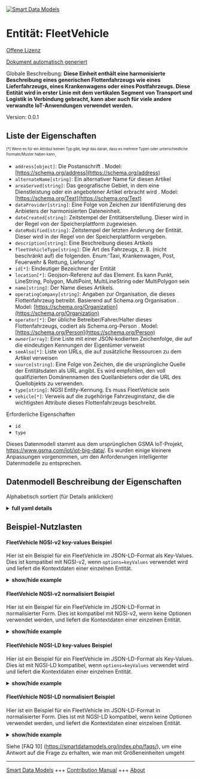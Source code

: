 <!-- 10-Header -->  
[![Smart Data Models](https://smartdatamodels.org/wp-content/uploads/2022/01/SmartDataModels_logo.png "Logo")](https://smartdatamodels.org)  
Entität: FleetVehicle  
=====================<!-- /10-Header -->  
<!-- 15-License -->  
[Offene Lizenz](https://github.com/smart-data-models//dataModel.Transportation/blob/master/FleetVehicle/LICENSE.md)  
[Dokument automatisch generiert](https://docs.google.com/presentation/d/e/2PACX-1vTs-Ng5dIAwkg91oTTUdt8ua7woBXhPnwavZ0FxgR8BsAI_Ek3C5q97Nd94HS8KhP-r_quD4H0fgyt3/pub?start=false&loop=false&delayms=3000#slide=id.gb715ace035_0_60)  
<!-- /15-License -->  
<!-- 20-Description -->  
Globale Beschreibung: **Diese Einheit enthält eine harmonisierte Beschreibung eines generischen Flottenfahrzeugs wie eines Lieferfahrzeugs, eines Krankenwagens oder eines Postfahrzeugs. Diese Entität wird in erster Linie mit dem vertikalen Segment von Transport und Logistik in Verbindung gebracht, kann aber auch für viele andere verwandte IoT-Anwendungen verwendet werden.**  
Version: 0.0.1  
<!-- /20-Description -->  
<!-- 30-PropertiesList -->  

## Liste der Eigenschaften  

<sup><sub>[*] Wenn es für ein Attribut keinen Typ gibt, liegt das daran, dass es mehrere Typen oder unterschiedliche Formate/Muster haben kann</sub></sup>.  
- `address[object]`: Die Postanschrift  . Model: [https://schema.org/address](https://schema.org/address)- `alternateName[string]`: Ein alternativer Name für diesen Artikel  - `areaServed[string]`: Das geografische Gebiet, in dem eine Dienstleistung oder ein angebotener Artikel erbracht wird  . Model: [https://schema.org/Text](https://schema.org/Text)- `dataProvider[string]`: Eine Folge von Zeichen zur Identifizierung des Anbieters der harmonisierten Dateneinheit.  - `dateCreated[string]`: Zeitstempel der Entitätserstellung. Dieser wird in der Regel von der Speicherplattform zugewiesen.  - `dateModified[string]`: Zeitstempel der letzten Änderung der Entität. Dieser wird in der Regel von der Speicherplattform vergeben.  - `description[string]`: Eine Beschreibung dieses Artikels  - `fleetVehicleType[string]`: Die Art des Fahrzeugs, z. B. (nicht beschränkt auf) die folgenden. Enum:'Taxi, Krankenwagen, Post, Feuerwehr & Rettung, Lieferung'  - `id[*]`: Eindeutiger Bezeichner der Entität  - `location[*]`: Geojson-Referenz auf das Element. Es kann Punkt, LineString, Polygon, MultiPoint, MultiLineString oder MultiPolygon sein  - `name[string]`: Der Name dieses Artikels.  - `operatingCompany[string]`: Angaben zur Organisation, die dieses Flottenfahrzeug betreibt. Basierend auf Schema.org Organisation  . Model: [https://schema.org/Organization](https://schema.org/Organization)- `operator[*]`: Der übliche Betreiber/Fahrer/Halter dieses Flottenfahrzeugs, codiert als Schema.org-Person  . Model: [https://schema.org/Person](https://schema.org/Person)- `owner[array]`: Eine Liste mit einer JSON-kodierten Zeichenfolge, die auf die eindeutigen Kennungen der Eigentümer verweist  - `seeAlso[*]`: Liste von URLs, die auf zusätzliche Ressourcen zu dem Artikel verweisen  - `source[string]`: Eine Folge von Zeichen, die die ursprüngliche Quelle der Entitätsdaten als URL angibt. Es wird empfohlen, den voll qualifizierten Domänennamen des Quellanbieters oder die URL des Quellobjekts zu verwenden.  - `type[string]`: NGSI Entity-Kennung. Es muss FleetVehicle sein  - `vehicle[*]`: Verweis auf die zugehörige Fahrzeuginstanz, die die wichtigsten Attribute dieses Flottenfahrzeugs beschreibt.  <!-- /30-PropertiesList -->  
<!-- 35-RequiredProperties -->  
Erforderliche Eigenschaften  
- `id`  - `type`  <!-- /35-RequiredProperties -->  
<!-- 40-RequiredProperties -->  
Dieses Datenmodell stammt aus dem ursprünglichen GSMA IoT-Projekt, https://www.gsma.com/iot/iot-big-data/. Es wurden einige kleinere Anpassungen vorgenommen, um den Anforderungen intelligenter Datenmodelle zu entsprechen.  
<!-- /40-RequiredProperties -->  
<!-- 50-DataModelHeader -->  
## Datenmodell Beschreibung der Eigenschaften  
Alphabetisch sortiert (für Details anklicken)  
<!-- /50-DataModelHeader -->  
<!-- 60-ModelYaml -->  
<details><summary><strong>full yaml details</strong></summary>    
```yaml  
FleetVehicle:    
  description: 'This entity contains a harmonised description of a generic fleet vehicle such as a delivery vehicle, an ambulance or a postal vehicle. This entity is primarily associated with the vertical segment of the transport and logistics but may also be used many other related IoT applications.'    
  properties:    
    address:    
      description: 'The mailing address'    
      properties:    
        addressCountry:    
          description: 'Property. The country. For example, Spain. Model:''https://schema.org/addressCountry'''    
          type: string    
        addressLocality:    
          description: 'Property. The locality in which the street address is, and which is in the region. Model:''https://schema.org/addressLocality'''    
          type: string    
        addressRegion:    
          description: 'Property. The region in which the locality is, and which is in the country. Model:''https://schema.org/addressRegion'''    
          type: string    
        postOfficeBoxNumber:    
          description: 'Property. The post office box number for PO box addresses. For example, 03578. Model:''https://schema.org/postOfficeBoxNumber'''    
          type: string    
        postalCode:    
          description: 'Property. The postal code. For example, 24004. Model:''https://schema.org/https://schema.org/postalCode'''    
          type: string    
        streetAddress:    
          description: 'Property. The street address. Model:''https://schema.org/streetAddress'''    
          type: string    
      type: object    
      x-ngsi:    
        model: https://schema.org/address    
        type: Property    
    alternateName:    
      description: 'An alternative name for this item'    
      type: string    
      x-ngsi:    
        type: Property    
    areaServed:    
      description: 'The geographic area where a service or offered item is provided'    
      type: string    
      x-ngsi:    
        model: https://schema.org/Text    
        type: Property    
    dataProvider:    
      description: 'A sequence of characters identifying the provider of the harmonised data entity.'    
      type: string    
      x-ngsi:    
        type: Property    
    dateCreated:    
      description: 'Entity creation timestamp. This will usually be allocated by the storage platform.'    
      format: date-time    
      type: string    
      x-ngsi:    
        type: Property    
    dateModified:    
      description: 'Timestamp of the last modification of the entity. This will usually be allocated by the storage platform.'    
      format: date-time    
      type: string    
      x-ngsi:    
        type: Property    
    description:    
      description: 'A description of this item'    
      type: string    
      x-ngsi:    
        type: Property    
    fleetVehicleType:    
      description: 'The type of the Vehicle for example (not limited to) these ones. Enum:''Taxi, Ambulance, Postal, Fire & Rescue, Delivery'''    
      type: string    
      x-ngsi:    
        type: Property    
    id:    
      anyOf: &fleetvehicle_-_properties_-_owner_-_items_-_anyof    
        - description: 'Property. Identifier format of any NGSI entity'    
          maxLength: 256    
          minLength: 1    
          pattern: ^[\w\-\.\{\}\$\+\*\[\]`|~^@!,:\\]+$    
          type: string    
        - description: 'Property. Identifier format of any NGSI entity'    
          format: uri    
          type: string    
      description: 'Unique identifier of the entity'    
      x-ngsi:    
        type: Property    
    location:    
      description: 'Geojson reference to the item. It can be Point, LineString, Polygon, MultiPoint, MultiLineString or MultiPolygon'    
      oneOf:    
        - description: 'GeoProperty. Geojson reference to the item. Point'    
          properties:    
            bbox:    
              items:    
                type: number    
              minItems: 4    
              type: array    
            coordinates:    
              items:    
                type: number    
              minItems: 2    
              type: array    
            type:    
              enum:    
                - Point    
              type: string    
          required:    
            - type    
            - coordinates    
          title: 'GeoJSON Point'    
          type: object    
        - description: 'GeoProperty. Geojson reference to the item. LineString'    
          properties:    
            bbox:    
              items:    
                type: number    
              minItems: 4    
              type: array    
            coordinates:    
              items:    
                items:    
                  type: number    
                minItems: 2    
                type: array    
              minItems: 2    
              type: array    
            type:    
              enum:    
                - LineString    
              type: string    
          required:    
            - type    
            - coordinates    
          title: 'GeoJSON LineString'    
          type: object    
        - description: 'GeoProperty. Geojson reference to the item. Polygon'    
          properties:    
            bbox:    
              items:    
                type: number    
              minItems: 4    
              type: array    
            coordinates:    
              items:    
                items:    
                  items:    
                    type: number    
                  minItems: 2    
                  type: array    
                minItems: 4    
                type: array    
              type: array    
            type:    
              enum:    
                - Polygon    
              type: string    
          required:    
            - type    
            - coordinates    
          title: 'GeoJSON Polygon'    
          type: object    
        - description: 'GeoProperty. Geojson reference to the item. MultiPoint'    
          properties:    
            bbox:    
              items:    
                type: number    
              minItems: 4    
              type: array    
            coordinates:    
              items:    
                items:    
                  type: number    
                minItems: 2    
                type: array    
              type: array    
            type:    
              enum:    
                - MultiPoint    
              type: string    
          required:    
            - type    
            - coordinates    
          title: 'GeoJSON MultiPoint'    
          type: object    
        - description: 'GeoProperty. Geojson reference to the item. MultiLineString'    
          properties:    
            bbox:    
              items:    
                type: number    
              minItems: 4    
              type: array    
            coordinates:    
              items:    
                items:    
                  items:    
                    type: number    
                  minItems: 2    
                  type: array    
                minItems: 2    
                type: array    
              type: array    
            type:    
              enum:    
                - MultiLineString    
              type: string    
          required:    
            - type    
            - coordinates    
          title: 'GeoJSON MultiLineString'    
          type: object    
        - description: 'GeoProperty. Geojson reference to the item. MultiLineString'    
          properties:    
            bbox:    
              items:    
                type: number    
              minItems: 4    
              type: array    
            coordinates:    
              items:    
                items:    
                  items:    
                    items:    
                      type: number    
                    minItems: 2    
                    type: array    
                  minItems: 4    
                  type: array    
                type: array    
              type: array    
            type:    
              enum:    
                - MultiPolygon    
              type: string    
          required:    
            - type    
            - coordinates    
          title: 'GeoJSON MultiPolygon'    
          type: object    
      x-ngsi:    
        type: GeoProperty    
    name:    
      description: 'The name of this item.'    
      type: string    
      x-ngsi:    
        type: Property    
    operatingCompany:    
      description: 'Details of the organization that is operating this fleet vehicle. Based on Schema.org organization'    
      type: string    
      x-ngsi:    
        model: https://schema.org/Organization    
        type: Property    
    operator:    
      anyOf:    
        - description: 'Property. Identifier format of any NGSI entity'    
          maxLength: 256    
          minLength: 1    
          pattern: ^[\w\-\.\{\}\$\+\*\[\]`|~^@!,:\\]+$    
          type: string    
        - description: 'Property. Identifier format of any NGSI entity'    
          format: uri    
          type: string    
      description: 'The usual operator/driver/keeper of this fleet vehicle encoded as a Schema.org person'    
      x-ngsi:    
        model: https://schema.org/Person    
        type: Relationship    
    owner:    
      description: 'A List containing a JSON encoded sequence of characters referencing the unique Ids of the owner(s)'    
      items:    
        anyOf: *fleetvehicle_-_properties_-_owner_-_items_-_anyof    
        description: 'Property. Unique identifier of the entity'    
      type: array    
      x-ngsi:    
        type: Property    
    seeAlso:    
      description: 'list of uri pointing to additional resources about the item'    
      oneOf:    
        - items:    
            format: uri    
            type: string    
          minItems: 1    
          type: array    
        - format: uri    
          type: string    
      x-ngsi:    
        type: Property    
    source:    
      description: 'A sequence of characters giving the original source of the entity data as a URL. Recommended to be the fully qualified domain name of the source provider, or the URL to the source object.'    
      type: string    
      x-ngsi:    
        type: Property    
    type:    
      description: 'NGSI Entity identifier. It has to be FleetVehicle'    
      enum:    
        - FleetVehicle    
      type: string    
      x-ngsi:    
        type: Property    
    vehicle:    
      anyOf:    
        - description: 'Property. Identifier format of any NGSI entity'    
          maxLength: 256    
          minLength: 1    
          pattern: ^[\w\-\.\{\}\$\+\*\[\]`|~^@!,:\\]+$    
          type: string    
        - description: 'Property. Identifier format of any NGSI entity'    
          format: uri    
          type: string    
      description: 'Reference to the related Vehicle entity instance that describes the core attributes of this Fleet Vehicle.'    
      x-ngsi:    
        type: Relationship    
  required:    
    - id    
    - type    
  type: object    
  x-derived-from: ""    
  x-disclaimer: 'Redistribution and use in source and binary forms, with or without modification, are permitted  provided that the license conditions are met. Copyleft (c) 2021 Contributors to Smart Data Models Program'    
  x-license-url: https://github.com/smart-data-models/dataModel.Transportation/blob/master/FleetVehicle/LICENSE.md    
  x-model-schema: https://smart-data-models.github.io/datamodel.Transportation/FleetVehicle/schema.json    
  x-model-tags: GSMA    
  x-version: 0.0.1    
```  
</details>    
<!-- /60-ModelYaml -->  
<!-- 70-MiddleNotes -->  
<!-- /70-MiddleNotes -->  
<!-- 80-Examples -->  
## Beispiel-Nutzlasten  
#### FleetVehicle NGSI-v2 key-values Beispiel  
Hier ist ein Beispiel für ein FleetVehicle im JSON-LD-Format als Key-Values. Dies ist kompatibel mit NGSI-v2, wenn `options=keyValues` verwendet wird und liefert die Kontextdaten einer einzelnen Entität.  
<details><summary><strong>show/hide example</strong></summary>    
```json  
{  
  "id": "urn:ngsi-ld:FleetVehicle:630b8818-5aa2-11e8-91c6-bf6b90c0ad02",  
  "type": "FleetVehicle",  
  "source": "https://source.example.com",  
  "dataProvider": "https://provider.example.com",  
  "vehicle": "urn:ngsi-ld:Vehicle:76a67054-5aa2-11e8-b0ee-43cfe58d3cd1",  
  "fleetVehicleType": "Ambulance",  
  "operatingCompany": "NHS",  
  "operator": "urn:ngsi-ld:Person:fe018d4e-46f8-11e8-ae6b-df5577f85836"  
}  
```  
</details>  
#### FleetVehicle NGSI-v2 normalisiert Beispiel  
Hier ist ein Beispiel für ein FleetVehicle im JSON-LD-Format in normalisierter Form. Dies ist kompatibel mit NGSI-v2, wenn keine Optionen verwendet werden, und liefert die Kontextdaten einer einzelnen Entität.  
<details><summary><strong>show/hide example</strong></summary>    
```json  
{  
  "id": "urn:ngsi-ld:FleetVehicle:630b8818-5aa2-11e8-91c6-bf6b90c0ad02",  
  "type": "FleetVehicle",  
  "source": {  
    "type": "URL",  
    "value": "https://source.example.com"  
  },  
  "dataProvider": {  
    "type": "URL",  
    "value": "https://provider.example.com"  
  },  
  "vehicle": {  
    "type": "Relationship",  
    "value": "urn:ngsi-ld:Vehicle:76a67054-5aa2-11e8-b0ee-43cfe58d3cd1"  
  },  
  "fleetVehicleType": {  
    "type": "Text",  
    "value": "Ambulance"  
  },  
  "operatingCompany": {  
    "type": "Text",  
    "value": "NHS"  
  },  
  "operator": {  
    "type": "Relationship",  
    "value": "urn:ngsi-ld:Person:fe018d4e-46f8-11e8-ae6b-df5577f85836"  
  }  
}  
```  
</details>  
#### FleetVehicle NGSI-LD key-values Beispiel  
Hier ist ein Beispiel für ein FleetVehicle im JSON-LD-Format als Key-Values. Dies ist mit NGSI-LD kompatibel, wenn `options=keyValues` verwendet wird und liefert die Kontextdaten einer einzelnen Entität.  
<details><summary><strong>show/hide example</strong></summary>    
```json  
{  
    "id": "urn:ngsi-ld:FleetVehicle:630b8818-5aa2-11e8-91c6-bf6b90c0ad02",  
    "type": "FleetVehicle",  
    "dataProvider": "https://provider.example.com",  
    "fleetVehicleType": "Ambulance",  
    "operatingCompany": "NHS",  
    "operator": "urn:ngsi-ld:Person:fe018d4e-46f8-11e8-ae6b-df5577f85836",  
    "source": "https://source.example.com",  
    "vehicle": "urn:ngsi-ld:Vehicle:76a67054-5aa2-11e8-b0ee-43cfe58d3cd1",  
    "@context": [  
        "https://smart-data-models.github.io/datamodel.Transportation/FleetVehicle/context.jsonld",  
        "https://raw.githubusercontent.com/smart-data-models/dataModel.Transportation/master/context.jsonld"  
    ]  
}  
```  
</details>  
#### FleetVehicle NGSI-LD normalisiert Beispiel  
Hier ist ein Beispiel für ein FleetVehicle im JSON-LD-Format in normalisierter Form. Dies ist mit NGSI-LD kompatibel, wenn keine Optionen verwendet werden, und liefert die Kontextdaten einer einzelnen Entität.  
<details><summary><strong>show/hide example</strong></summary>    
```json  
{  
    "id": "urn:ngsi-ld:FleetVehicle:630b8818-5aa2-11e8-91c6-bf6b90c0ad02",  
    "type": "FleetVehicle",  
    "dataProvider": {  
        "type": "Property",  
        "value": "https://provider.example.com"  
    },  
    "fleetVehicleType": {  
        "type": "Property",  
        "value": "Ambulance"  
    },  
    "operatingCompany": {  
        "type": "Property",  
        "value": {  
            "@type": "https://schema.org/Organization",  
            "@value": "NHS"  
        }  
    },  
    "operator": {  
        "type": "Relationship",  
        "object": "urn:ngsi-ld:Person:fe018d4e-46f8-11e8-ae6b-df5577f85836"  
    },  
    "source": {  
        "type": "Property",  
        "value": "https://source.example.com"  
    },  
    "vehicle": {  
        "type": "Relationship",  
        "object": "urn:ngsi-ld:Vehicle:76a67054-5aa2-11e8-b0ee-43cfe58d3cd1"  
    },  
    "@context": [  
        "https://smart-data-models.github.io/datamodel.Transportation/FleetVehicle/context.jsonld",  
        "https://raw.githubusercontent.com/smart-data-models/dataModel.Transportation/master/context.jsonld"  
    ]  
}  
```  
</details><!-- /80-Examples -->  
<!-- 90-FooterNotes -->  
<!-- /90-FooterNotes -->  
<!-- 95-Units -->  
Siehe [FAQ 10] (https://smartdatamodels.org/index.php/faqs/), um eine Antwort auf die Frage zu erhalten, wie man mit Größeneinheiten umgeht  
<!-- /95-Units -->  
<!-- 97-LastFooter -->  
---  
[Smart Data Models](https://smartdatamodels.org) +++ [Contribution Manual](https://bit.ly/contribution_manual) +++ [About](https://bit.ly/Introduction_SDM)<!-- /97-LastFooter -->  
